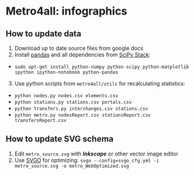 Metro4all: infographics
======

How to update data
------

1. Download up to date source files from google docs
2. Install [pandas](http://pandas.pydata.org) and all dependencies from [SciPy Stack](http://www.scipy.org):
  - `sudo apt-get install python-numpy python-scipy python-matplotlib ipython ipython-notebook python-pandas`
3. Use python scripts from `metro4all/utils` for recalculating statistics:
  - `python nodes.py nodes.csv elements.csv`
  - `python stations.py stations.csv portals.csv`
  - `python transfers.py interchanges.csv stations.csv`
  - `python metro.py nodesReport.csv stationsReport.csv transfersReport.csv`
  
How to update SVG schema
------

1. Edit `metro_source.svg` with ***Inkscape*** or other vector image editor
2. Use [SVGO](https://github.com/svg/svgo) for optimizing: `svgo --config=svgo_cfg.yml -i metro_source.svg -o metro_WebOptimized.svg`
